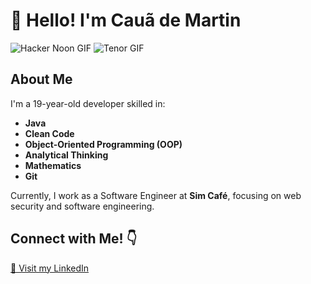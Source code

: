 # 👋 Hello! I'm Cauã de Martin

![Hacker Noon GIF](https://media.giphy.com/media/dxn6fRlTIShoeBr69N/giphy.gif)
![Tenor GIF](https://tenor.com/bV6Hi.gif)

## About Me

I'm a 19-year-old developer skilled in:
- **Java**
- **Clean Code**
- **Object-Oriented Programming (OOP)**
- **Analytical Thinking**
- **Mathematics**
- **Git**

Currently, I work as a Software Engineer at **Sim Café**, focusing on web security and software engineering.

## Connect with Me! 👇

[🔗 Visit my LinkedIn](https://www.linkedin.com/in/cau%C3%A3-de-martin)
